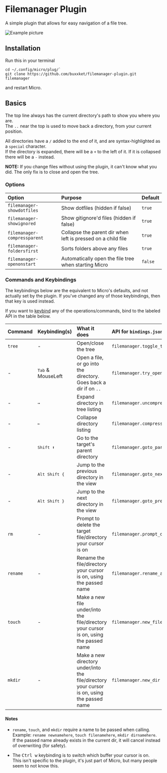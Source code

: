 # Filemanager Plugin

A simple plugin that allows for easy navigation of a file tree.

![Example picture](./example.jpg?raw=true "Example")

## Installation
Run this in your terminal
```
cd ~/.config/micro/plug/`
git clone https://github.com/buxxket/filemanager-plugin.git filemanager
```
and restart Micro.

## Basics

The top line always has the current directory's path to show you where you are.\
The `..` near the top is used to move back a directory, from your current position.

All directories have a `/` added to the end of it, and are syntax-highlighted as a `special` character.\
If the directory is expanded, there will be a `+` to the left of it. If it is collapsed there will be a `-` instead.

**NOTE:** If you change files without using the plugin, it can't know what you did. The only fix is to close and open the tree.

### Options

| Option                       | Purpose                                                      | Default |
| :--------------------------- | :----------------------------------------------------------- | :------ |
| `filemanager-showdotfiles`   | Show dotfiles (hidden if false)                              | `true`  |
| `filemanager-showignored`    | Show gitignore'd files (hidden if false)                     | `true`  |
| `filemanager-compressparent` | Collapse the parent dir when left is pressed on a child file | `true`  |
| `filemanager-foldersfirst`   | Sorts folders above any files                                | `true`  |
| `filemanager-openonstart`    | Automatically open the file tree when starting Micro         | `false` |

### Commands and Keybindings

The keybindings below are the equivalent to Micro's defaults, and not actually set by the plugin. If you've changed any of those keybindings, then that key is used instead.

If you want to [keybind](https://github.com/zyedidia/micro/blob/master/runtime/help/keybindings.md#rebinding-keys) any of the operations/commands, bind to the labeled API in the table below.

| Command  | Keybinding(s)              | What it does                                                                                | API for `bindings.json`               |
| :------- | :------------------------- | :------------------------------------------------------------------------------------------ | :------------------------------------ |
| `tree`   | -                          | Open/close the tree                                                                         | `filemanager.toggle_tree`             |
| -        | <kbd>Tab</kbd> & MouseLeft | Open a file, or go into the directory. Goes back a dir if on `..`                           | `filemanager.try_open_at_cursor`      |
| -        | <kbd>→</kbd>               | Expand directory in tree listing                                                            | `filemanager.uncompress_at_cursor`    |
| -        | <kbd>←</kbd>               | Collapse directory listing                                                                  | `filemanager.compress_at_cursor`      |
| -        | <kbd>Shift ⬆</kbd>         | Go to the target's parent directory                                                         | `filemanager.goto_parent_dir`         |
| -        | <kbd>Alt Shift {</kbd>     | Jump to the previous directory in the view                                                  | `filemanager.goto_next_dir`           |
| -        | <kbd>Alt Shift }</kbd>     | Jump to the next directory in the view                                                      | `filemanager.goto_prev_dir`           |
| `rm`     | -                          | Prompt to delete the target file/directory your cursor is on                                | `filemanager.prompt_delete_at_cursor` |
| `rename` | -                          | Rename the file/directory your cursor is on, using the passed name                          | `filemanager.rename_at_cursor`        |
| `touch`  | -                          | Make a new file under/into the file/directory your cursor is on, using the passed name      | `filemanager.new_file`                |
| `mkdir`  | -                          | Make a new directory under/into the file/directory your cursor is on, using the passed name | `filemanager.new_dir`                 |

#### Notes

- `rename`, `touch`, and `mkdir` require a name to be passed when calling.\
  Example: `rename newnamehere`, `touch filenamehere`, `mkdir dirnamehere`.\
  If the passed name already exists in the current dir, it will cancel instead of overwriting (for safety).

- The <kbd>Ctrl w</kbd> keybinding is to switch which buffer your cursor is on.\
  This isn't specific to the plugin, it's just part of Micro, but many people seem to not know this.

